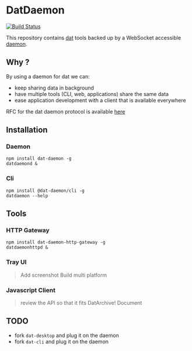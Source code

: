 # DatDaemon

[![Build Status](https://travis-ci.org/soyuka/dat-daemon.svg?branch=master)](https://travis-ci.org/soyuka/dat-daemon)

This repository contains [dat](datproject.org) tools backed up by a WebSocket accessible [daemon](https://en.wikipedia.org/wiki/Daemon_(computing)).

## Why ?

By using a daemon for dat we can:
  - keep sharing data in background
  - have multiple tools (CLI, web, applications) share the same data
  - ease application development with a client that is available everywhere

RFC for the dat daemon protocol is available [here](./rfc.md)

## Installation

### Daemon

```
npm install dat-daemon -g
datdaemond &
```

### Cli

```
npm install @dat-daemon/cli -g
datdaemon --help
```

## Tools

### HTTP Gateway

```
npm install dat-daemon-http-gateway -g
datdaemonhttpd &
```

### Tray UI

> Add screenshot
> Build multi platform

### Javascript Client

> review the API so that it fits DatArchive!
> Document

## TODO

- fork `dat-desktop` and plug it on the daemon
- fork `dat-cli` and plug it on the daemon
